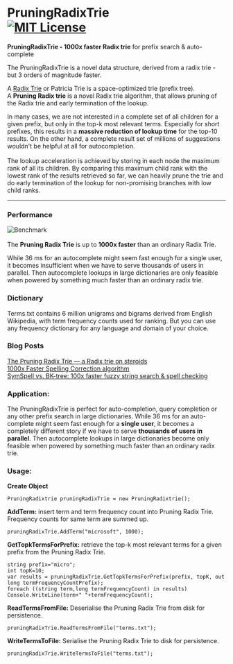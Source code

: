 PruningRadixTrie<br> 
[![MIT License](https://img.shields.io/github/license/wolfgarbe/pruningradixtrie.png)](https://github.com/wolfgarbe/PruningRadixTrie/blob/master/LICENSE)
========
**PruningRadixTrie - 1000x faster Radix trie** for prefix search & auto-complete

The PruningRadixTrie is a novel data structure, derived from a radix trie - but 3 orders of magnitude faster.

A [Radix Trie](https://en.wikipedia.org/wiki/Radix_tree) or Patricia Trie is a space-optimized trie (prefix tree).<br>
A **Pruning Radix trie** is a novel Radix trie algorithm, that allows pruning of the Radix trie and early termination of the lookup.

In many cases, we are not interested in a complete set of all children for a given prefix, but only in the top-k most relevant terms.
Especially for short prefixes, this results in a **massive reduction of lookup time** for the top-10 results.
On the other hand, a complete result set of millions of suggestions wouldn't be helpful at all for autocompletion.<br><br>
The lookup acceleration is achieved by storing in each node the maximum rank of all its children. By comparing this maximum child rank with the lowest rank of the results retrieved so far, we can heavily prune the trie and do early termination of the lookup for non-promising branches with low child ranks.

***

### Performance

![Benchmark](https://miro.medium.com/max/1400/1*pbE25qHjArliCZVw8-wKNQ.png "Benchmark")
<br><br>
The **Pruning Radix Trie** is up to **1000x faster** than an ordinary Radix Trie.

While 36 ms for an autocomplete might seem fast enough for a single user, it becomes insufficient when we have to serve thousands of users in parallel. Then autocomplete lookups in large dictionaries are only feasible when powered by something much faster than an ordinary radix trie.

### Dictionary

Terms.txt contains 6 million unigrams and bigrams derived from English Wikipedia, with term frequency counts used for ranking. But you can use any frequency dictionary for any language and domain of your choice.

### Blog Posts
[The Pruning Radix Trie — a Radix trie on steroids](https://medium.com/@wolfgarbe/the-pruning-radix-trie-a-radix-trie-on-steroids-412807f77abc)<br>
[1000x Faster Spelling Correction algorithm](https://medium.com/@wolfgarbe/1000x-faster-spelling-correction-algorithm-2012-8701fcd87a5f)<br>
[SymSpell vs. BK-tree: 100x faster fuzzy string search & spell checking](https://medium.com/@wolfgarbe/symspell-vs-bk-tree-100x-faster-fuzzy-string-search-spell-checking-c4f10d80a078)

### Application:
The PruningRadixTrie is perfect for auto-completion, query completion or any other prefix search in large dictionaries.
While 36 ms for an auto-complete might seem fast enough for a **single user**, it becomes a completely different story if we have to serve **thousands of users in parallel**. Then autocomplete lookups in large dictionaries become only feasible when powered by something much faster than an ordinary radix trie.

### Usage: 

**Create Object**
``` 
PruningRadixtrie pruningRadixTrie = new PruningRadixtrie();
``` 
**AddTerm:** insert term and term frequency count into Pruning Radix Trie. Frequency counts for same term are summed up.
```
pruningRadixTrie.AddTerm("microsoft", 1000);
```
**GetTopkTermsForPrefix:** retrieve the top-k most relevant terms for a given prefix from the Pruning Radix Trie.
``` 
string prefix="micro";
int topK=10;
var results = pruningRadixTrie.GetTopkTermsForPrefix(prefix, topK, out long termFrequencyCountPrefix);
foreach ((string term,long termFrequencyCount) in results) Console.WriteLine(term+" "+termFrequencyCount);
``` 
**ReadTermsFromFile:** Deserialise the Pruning Radix Trie from disk for persistence.
``` 
pruningRadixTrie.ReadTermsFromFile("terms.txt");
```
**WriteTermsToFile:** Serialise the Pruning Radix Trie to disk for persistence.
``` 
pruningRadixTrie.WriteTermsToFile("terms.txt");
```

